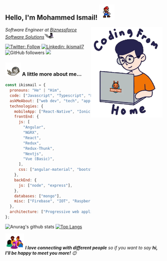 <h2>Hello, I'm Mohammed Ismail! <img src="https://raw.githubusercontent.com/ikismail/ikismail/master/smario.gif" width="50"></h2>
<img align='right' src="https://raw.githubusercontent.com/ikismail/ikismail/master/user.gif" width="230">
<p><em>Software Engineer at <a href="http://biznessforce.com/">Biznessforce Software Solutions</a><img src="https://raw.githubusercontent.com/ikismail/ikismail/master/working_cat.gif" width="30"> 
</em></p>

[![Twitter: Follow](https://img.shields.io/twitter/follow/ikismail7?label=Follow)](https://twitter.com/intent/follow?screen_name=ikismail7)
[![Linkedin: ikismail7](https://img.shields.io/badge/-Mohammed%20Ismail-blue?style=flat-square&logo=Linkedin&logoColor=white&link=https://www.linkedin.com/in/ikismail7/)](https://www.linkedin.com/in/ikismail7/)
![GitHub followers](https://img.shields.io/github/followers/ikismail?label=Follow&style=social)
![](https://visitor-badge.laobi.icu/badge?page_id=ikismail)

### <img src="https://raw.githubusercontent.com/ikismail/ikismail/master/catty.gif" width="50"> A little more about me...

```javascript
const ikismail = {
  pronouns: "He" | "Him",
  code: ["Javascript", "Typescript", "Python (Basic)"],
  askMeAbout: ["web dev", "tech", "app dev"],
  technologies: {
    mobileApp: ["React-Native", "Ionic"],
    frontEnd: {
      js: [
        "Angular",
        "NGRX",
        "React",
        "Redux",
        "Redux-Thunk",
        "Nextjs",
        "Vue (Basic)",
      ],
      css: ["angular-material", "bootstrap"],
    },
    backEnd: {
      js: ["node", "express"],
    },
    databases: ["mongo"],
    misc: ["Firebase", "IOT", "RaspberryPi"],
  },
  architecture: ["Progressive web applications", "Single page applications"],
};
```

<!-- GitHub Readme Stats -->

![Anurag's github stats](https://github-readme-stats.vercel.app/api?username=ikismail&count_private=true&show_icons=true&hide=contribs)
[![Top Langs](https://github-readme-stats.vercel.app/api/top-langs/?username=ikismail&layout=compact&hide=c%2B%2B)](https://github.com/ikismail/github-readme-stats)

<img src="https://raw.githubusercontent.com/ikismail/ikismail/master/connections.gif" width="60"> <em><b>I love connecting with different people</b> so if you want to say <b>hi, I'll be happy to meet you more!</b> 😊</em>

## <!-- // GitHub Readme Stats -->

<!-- Code Time

### 🐲 Your weekly language rankings

               javascript : ▮▮▮▮▮▮ 26.7%
                     html : ▮▮▮▮▮ 20.0%
                plaintext : ▮▮▮▮▮ 20.0%
               typescript : ▮▮▮▮▮ 20.0%
                     scss : ▮▮ 6.7%
                     json : ▮▮ 6.7%

End Code Time -->
